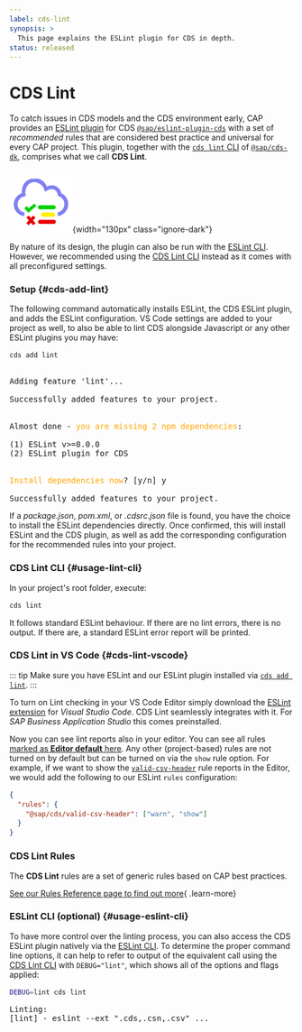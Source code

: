 ```yaml
---
label: cds-lint
synopsis: >
  This page explains the ESLint plugin for CDS in depth.
status: released
---
```


# CDS Lint

<div class="cols-2">

<div>

To catch issues in CDS models and the CDS environment early, CAP provides an [ESLint plugin](https://eslint.org/) for CDS [`@sap/eslint-plugin-cds`](https://www.npmjs.com/package/@sap/eslint-plugin-cds) with a set of *recommended* rules that are considered best practice and universal for every CAP project. This plugin, together with the [`cds lint` CLI](#usage-lint-cli) of [`@sap/cds-dk`](https://www.npmjs.com/package/@sap/cds-dk), comprises what we call **CDS Lint**.

</div>

<div>

![ESLint plugin for CDS logo](../assets/cdslint.svg){width="130px" class="ignore-dark"}

</div>

</div>

By nature of its design, the plugin can also be run with the [ESLint CLI](#usage-eslint-cli). However, we recommended using the [CDS Lint CLI](#usage-lint-cli) instead as it comes with all preconfigured settings.


### Setup {#cds-add-lint}

The following command automatically installs ESLint, the CDS ESLint plugin, and adds the ESLint configuration. VS Code settings are added to your project as well, to also be able to lint CDS alongside Javascript or any other ESLint plugins you may have:

```sh
cds add lint
```

<pre class="log">

Adding feature 'lint'...

Successfully added features to your project.


<span>Almost done - <text style="color: orange">you are missing 2 npm dependencies</text>:</span>

(1) ESLint v>=8.0.0
(2) ESLint plugin for CDS


<text style="color: orange">Install dependencies now</text>? [y/n] y

Successfully added features to your project.
</pre>

If a _package.json_, _pom.xml_, or _.cdsrc.json_ file is found, you have the choice to install the ESLint dependencies directly. Once confirmed, this will install ESLint and the CDS plugin, as well as add the corresponding configuration for the recommended rules into your project.


### CDS Lint CLI {#usage-lint-cli}

In your project's root folder, execute:

```sh
cds lint
```

It follows standard ESLint behaviour. If there are no lint errors, there is no output. If there are, a standard ESLint error report will be printed.


### CDS Lint in VS Code {#cds-lint-vscode}

::: tip
Make sure you have ESLint and our ESLint plugin installed via [`cds add lint`](#cds-add-lint).
:::

To turn on Lint checking in your VS Code Editor simply download the [ESLint extension](https://marketplace.visualstudio.com/items?itemName=dbaeumer.vscode-eslint) for _Visual Studio Code_.
CDS Lint seamlessly integrates with it. For _SAP Business Application Studio_ this comes preinstalled.

Now you can see lint reports also in your editor. You can see all rules [marked as **Editor default** here](./rules/). Any other (project-based) rules are not turned on by
default but can be turned on via the `show` rule option. For example, if we want to show the [`valid-csv-header`](./rules/valid-csv-header) rule reports in the Editor, we would add the following to our ESLint
`rules` configuration:

```json
{
  "rules": {
    "@sap/cds/valid-csv-header": ["warn", "show"]
  }
}
```


### CDS Lint Rules

The **CDS Lint** rules are a set of generic rules based on CAP best practices.

[See our Rules Reference page to find out more](./rules/){ .learn-more}



<!--
### CDS Lint Customization  {#cds-lint-customization}

#### Configuring CDS Lint Rules

Individual package rules can also be [configured](https://eslint.org/docs/user-guide/configuring/rules#configuring-rules/) to be turned off or have a different severity. For example, if you want to turn off the recommended *environment* rule [min-node-version](../tools/cds-lint/rules/#min-node-version), just add the following lines to your [ESLint configuration file](https://eslint.org/docs/user-guide/configuring/), shown here for type `json`:

```json
{
  "rules": {
    "@sap/cds/min-node-version": 0
  }
}
```

### Configuring custom CDS Lint Rules

To include your own custom rules, prepare your project configuration once with:

```sh
cds add lint
```

This configures your project to use the `@sap/eslint-plugin-cds` locally and create an extra _.eslint_ directory for your custom rules, tests, and documentation:

 - _rules_: Directory for your custom rules.
 - _tests_: Directory for your custom rules tests.
 - _docs_: Directory for auto-generated docs based on your custom rules and any valid/invalid test cases provided,

Add a sample custom rule:

```sh
cds add lint:dev
```

The following sample rule is added to your configuration file:

```json
{
  "rules": {
    "no-entity-moo": 2
  }
}
```

To test the rule, just add a _.cds_ file, for example _moo.cds_, with the following content to your project:

```cds
entity Moo {}
```

Run the linter (`cds lint`) to see that an entity called `Moo` is not allowed.
Ideally, if you are using an editor together with an ESLint extension, you will already be notified of this when you save the file.

To quickly unit-test a custom rule, you can find a sample _no-entity-moo.test.js_ in _.eslint/tests_. To run the test:

```sh
mocha .eslint/tests/no-entity-moo
```

-->

### ESLint CLI (optional) {#usage-eslint-cli}

To have more control over the linting process, you can also access the CDS ESLint plugin natively via the [ESLint CLI](https://eslint.org/docs/user-guide/command-line-interface). To determine the proper command line options, it can help to refer to output of the equivalent call using the [CDS Lint CLI](#usage-lint-cli) with `DEBUG="lint"`, which shows all of the options and flags applied:

```sh
DEBUG=lint cds lint
```

<pre class="log">
Linting:
<span>[lint] - eslint --ext ".cds,.csn,.csv" ...</span>
</pre>
